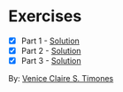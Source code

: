 # Exercises

- [x] Part 1 - [Solution](https://github.com/)
- [x] Part 2 - [Solution](https://github.com/)
- [x] Part 3 - [Solution](https://github.com/)

By: [Venice Claire S. Timones](mailto:venice.timones@pshs.smc.edu.ph)
